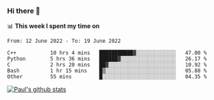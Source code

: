 ### Hi there 👋

📊 **This week I spent my time on**
<!--START_SECTION:waka-->

```text
From: 12 June 2022 - To: 19 June 2022

C++           10 hrs 4 mins   ███████████▓░░░░░░░░░░░░░   47.00 %
Python        5 hrs 36 mins   ██████▓░░░░░░░░░░░░░░░░░░   26.17 %
C             2 hrs 20 mins   ██▓░░░░░░░░░░░░░░░░░░░░░░   10.92 %
Bash          1 hr 15 mins    █▒░░░░░░░░░░░░░░░░░░░░░░░   05.88 %
Other         55 mins         █░░░░░░░░░░░░░░░░░░░░░░░░   04.35 %
```

<!--END_SECTION:waka-->


[![Paul's github stats](https://github-readme-stats.vercel.app/api?username=mickeyouyou&theme=dracula&show_icons=true)](https://github.com/anuraghazra/github-readme-stats)
